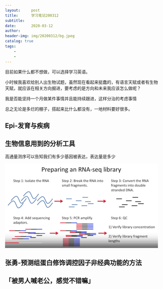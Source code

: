 ```yaml
---
layout:     post
title:      学习笔记200312
subtitle:   
date:       2020-03-12
author:     
header-img: img/20200312/bg.jpeg
catalog: true
tags:
    - 
    - 
---
```

目前如果什么都不想做，可以选择学习英语。

小时候我喜欢给别人出生物试题，虽然现在看起来挺蠢的，有语言天赋或者有生物天赋，就应该在相关方向掘进，要考虑的是方向和未来我应该怎么做呢？

我是否能坚持一个月做某件事情并且能持续跟进，这样分治的考虑事情

总之无论是多烂的棚子，搭起来比什么都没有，一地材料要好很多。

## Epi-发育与疾病

## 生物信息用到的分析工具

高通量测序可以告知我们有多少基因被表达，表达量是多少

![](/img/20200312/fig1.png)

## 张勇-预测组蛋白修饰调控因子非经典功能的方法








## 「被男人喊老公，感觉不错嘛」




